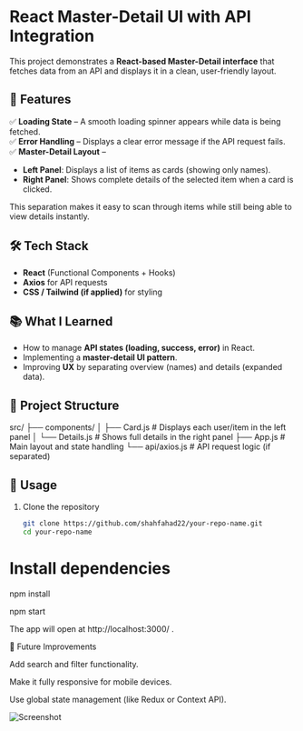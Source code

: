 # React Master-Detail UI with API Integration  

This project demonstrates a **React-based Master-Detail interface** that fetches data from an API and displays it in a clean, user-friendly layout.  

## 🚀 Features  

✅ **Loading State** – A smooth loading spinner appears while data is being fetched.  
✅ **Error Handling** – Displays a clear error message if the API request fails.  
✅ **Master-Detail Layout** –  
   - **Left Panel**: Displays a list of items as cards (showing only names).  
   - **Right Panel**: Shows complete details of the selected item when a card is clicked.  

This separation makes it easy to scan through items while still being able to view details instantly.  

## 🛠️ Tech Stack  

- **React** (Functional Components + Hooks)  
- **Axios** for API requests  
- **CSS / Tailwind (if applied)** for styling  

## 📚 What I Learned  

- How to manage **API states (loading, success, error)** in React.  
- Implementing a **master-detail UI pattern**.  
- Improving **UX** by separating overview (names) and details (expanded data).  

## 📂 Project Structure  

src/
├── components/
│ ├── Card.js # Displays each user/item in the left panel
│ └── Details.js # Shows full details in the right panel
├── App.js # Main layout and state handling
└── api/axios.js # API request logic (if separated)



## 🎯 Usage  

1. Clone the repository  
   ```bash
   git clone https://github.com/shahfahad22/your-repo-name.git
   cd your-repo-name

# Install dependencies

npm install

npm start

The app will open at http://localhost:3000/
.

🌟 Future Improvements

Add search and filter functionality.

Make it fully responsive for mobile devices.

Use global state management (like Redux or Context API).

![Screenshot](/src/assets/image.png)
